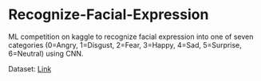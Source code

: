 # Recognize-Facial-Expression
ML competition on kaggle to recognize facial expression into one of seven categories (0=Angry, 1=Disgust, 2=Fear, 3=Happy, 4=Sad, 5=Surprise, 6=Neutral) using CNN.

Dataset: [Link](https://www.kaggle.com/c/challenges-in-representation-learning-facial-expression-recognition-challenge/data)
